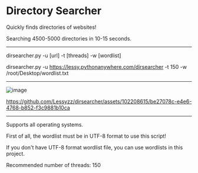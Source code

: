 # Directory Searcher

Quickly finds directories of websites!

Searching 4500-5000 directories in 10-15 seconds.

--------

dirsearcher.py -u [url] -t [threads] -w [wordlist]

dirsearcher.py -u https://lessy.pythonanywhere.com/dirsearcher -t 150 -w /root/Desktop/wordlist.txt

---

![image](https://github.com/Lessyzz/firs/assets/102208615/9f593195-6f08-479c-a7be-dbc99775b48f)

https://github.com/Lessyzz/dirsearcher/assets/102208615/be27078c-e4e6-4768-b852-f3c9881b10ca

--------

Supports all operating systems.

First of all, the wordlist must be in UTF-8 format to use this script!

If you don't have UTF-8 format wordlist file, you can use wordlists in this project.

Recommended number of threads: 150

